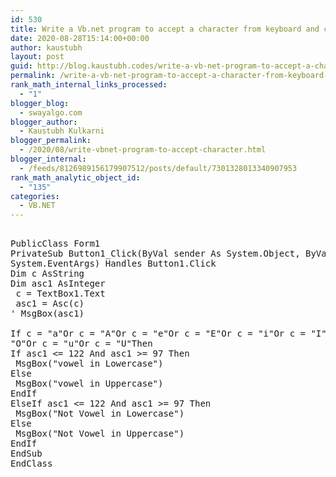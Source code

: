 ```yaml
---
id: 530
title: Write a Vb.net program to accept a character from keyboard and check whether it is vowel or not. Also display the case of that character.
date: 2020-08-28T15:14:00+00:00
author: kaustubh
layout: post
guid: http://blog.kaustubh.codes/write-a-vb-net-program-to-accept-a-character-from-keyboard-and-check-whether-it-is-vowel-or-not-also-display-the-case-of-that-character/
permalink: /write-a-vb-net-program-to-accept-a-character-from-keyboard-and-check-whether-it-is-vowel-or-not-also-display-the-case-of-that-character/
rank_math_internal_links_processed:
  - "1"
blogger_blog:
  - swayalgo.com
blogger_author:
  - Kaustubh Kulkarni
blogger_permalink:
  - /2020/08/write-vbnet-program-to-accept-character.html
blogger_internal:
  - /feeds/8126989156179907512/posts/default/7301328013340907953
rank_math_analytic_object_id:
  - "135"
categories:
  - VB.NET
---
```

<pre><br />PublicClass Form1<br />PrivateSub Button1_Click(ByVal sender As System.Object, ByVal e As<br />System.EventArgs) Handles Button1.Click<br />Dim c AsString<br />Dim asc1 AsInteger<br /> c = TextBox1.Text<br /> asc1 = Asc(c)<br />' MsgBox(asc1)<br /><br />If c = "a"Or c = "A"Or c = "e"Or c = "E"Or c = "i"Or c = "I"Or c = "o"Or c =<br />"O"Or c = "u"Or c = "U"Then<br />If asc1 &lt;= 122 And asc1 >= 97 Then<br /> MsgBox("vowel in Lowercase")<br />Else<br /> MsgBox("vowel in Uppercase")<br />EndIf<br />ElseIf asc1 &lt;= 122 And asc1 >= 97 Then<br /> MsgBox("Not Vowel in Lowercase")<br />Else<br /> MsgBox("Not Vowel in Uppercase")<br />EndIf<br />EndSub<br />EndClass<br /><br /><br /></pre>
